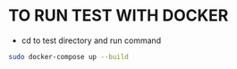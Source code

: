 # TO RUN TEST WITH DOCKER

* cd to test directory and run command
```bash
sudo docker-compose up --build
```